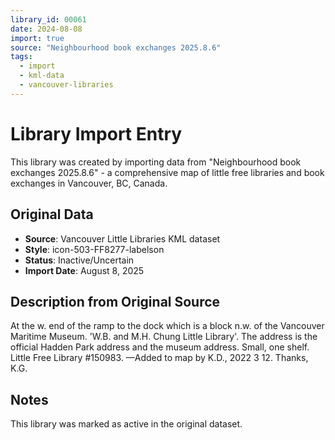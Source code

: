 ```yaml
---
library_id: 00061
date: 2024-08-08
import: true
source: "Neighbourhood book exchanges 2025.8.6"
tags:
  - import
  - kml-data
  - vancouver-libraries
---
```


# Library Import Entry

This library was created by importing data from "Neighbourhood book exchanges 2025.8.6" - a comprehensive map of little free libraries and book exchanges in Vancouver, BC, Canada.

## Original Data

- **Source**: Vancouver Little Libraries KML dataset
- **Style**: icon-503-FF8277-labelson
- **Status**: Inactive/Uncertain
- **Import Date**: August 8, 2025

## Description from Original Source

At the w. end of the ramp to the dock which is a block n.w. of the Vancouver Maritime Museum. 
 'W.B. and M.H. Chung Little Library'.
The address is the official Hadden Park address and the museum address.
Small, one shelf.  Little Free Library #150983.
—Added to map by K.D., 2022 3 12. Thanks, K.G.



## Notes

This library was marked as active in the original dataset.
